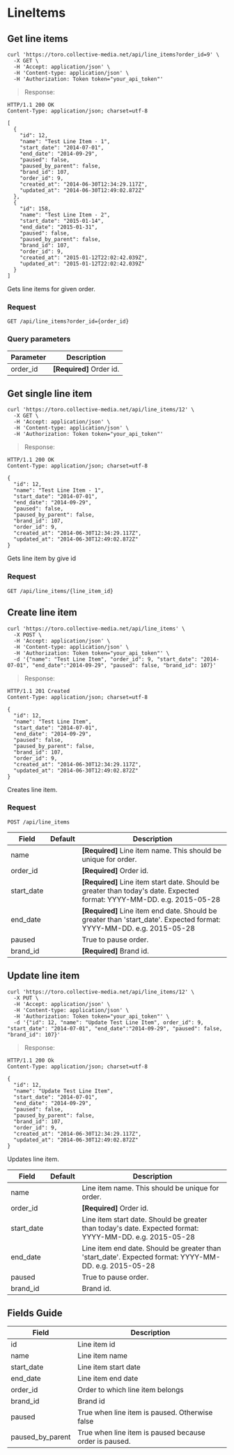 # LineItems

## Get line items

```shell
curl 'https://toro.collective-media.net/api/line_items?order_id=9' \
  -X GET \
  -H 'Accept: application/json' \
  -H 'Content-type: application/json' \
  -H 'Authorization: Token token="your_api_token"'
```

> Response:

```http
HTTP/1.1 200 OK
Content-Type: application/json; charset=utf-8

[
  {
    "id": 12,
    "name": "Test Line Item - 1",
    "start_date": "2014-07-01",
    "end_date": "2014-09-29",
    "paused": false,
    "paused_by_parent": false,
    "brand_id": 107,
    "order_id": 9,
    "created_at": "2014-06-30T12:34:29.117Z",
    "updated_at": "2014-06-30T12:49:02.872Z"
  },
  {
    "id": 158,
    "name": "Test Line Item - 2",
    "start_date": "2015-01-14",
    "end_date": "2015-01-31",
    "paused": false,
    "paused_by_parent": false,
    "brand_id": 107,
    "order_id": 9,
    "created_at": "2015-01-12T22:02:42.039Z",
    "updated_at": "2015-01-12T22:02:42.039Z"
  }
]
```

Gets line items for given order.

### Request

`GET /api/line_items?order_id={order_id}`

### Query parameters

Parameter | Description
--------- | -----------
order_id | **[Required]** Order id.


## Get single line item

```shell
curl 'https://toro.collective-media.net/api/line_items/12' \
  -X GET \
  -H 'Accept: application/json' \
  -H 'Content-type: application/json' \
  -H 'Authorization: Token token="your_api_token"'
```

> Response:

```http
HTTP/1.1 200 OK
Content-Type: application/json; charset=utf-8

{
  "id": 12,
  "name": "Test Line Item - 1",
  "start_date": "2014-07-01",
  "end_date": "2014-09-29",
  "paused": false,
  "paused_by_parent": false,
  "brand_id": 107,
  "order_id": 9,
  "created_at": "2014-06-30T12:34:29.117Z",
  "updated_at": "2014-06-30T12:49:02.872Z"
}
```

Gets line item by give id

### Request

`GET /api/line_items/{line_item_id}`

## Create line item

```shell
curl 'https://toro.collective-media.net/api/line_items' \
  -X POST \
  -H 'Accept: application/json' \
  -H 'Content-type: application/json' \
  -H 'Authorization: Token token="your_api_token"' \
  -d '{"name": "Test Line Item", "order_id": 9, "start_date": "2014-07-01", "end_date":"2014-09-29", "paused": false, "brand_id": 107}'
```

> Response:

```http
HTTP/1.1 201 Created
Content-Type: application/json; charset=utf-8

{
  "id": 12,
  "name": "Test Line Item",
  "start_date": "2014-07-01",
  "end_date": "2014-09-29",
  "paused": false,
  "paused_by_parent": false,
  "brand_id": 107,
  "order_id": 9,
  "created_at": "2014-06-30T12:34:29.117Z",
  "updated_at": "2014-06-30T12:49:02.872Z"
}
```

Creates line item.

### Request

`POST /api/line_items`

Field | Default | Description
--------- | ------- | -----------
name |  | **[Required]** Line item name. This should be unique for order.
order_id | | **[Required]** Order id.
start_date | | **[Required]** Line item start date. Should be greater than today's date. Expected format: YYYY-MM-DD. e.g. 2015-05-28
end_date | | **[Required]** Line item end date. Should be greater than 'start_date'. Expected format: YYYY-MM-DD. e.g. 2015-05-28
paused | | True to pause order.
brand_id | | **[Required]** Brand id.

## Update line item

```shell
curl 'https://toro.collective-media.net/api/line_items/12' \
  -X PUT \
  -H 'Accept: application/json' \
  -H 'Content-type: application/json' \
  -H 'Authorization: Token token="your_api_token"' \
  -d '{"id": 12, "name": "Update Test Line Item", order_id": 9, "start_date": "2014-07-01", "end_date":"2014-09-29", "paused": false, "brand_id": 107}'
```

> Response:

```http
HTTP/1.1 200 Ok
Content-Type: application/json; charset=utf-8

{
  "id": 12,
  "name": "Update Test Line Item",
  "start_date": "2014-07-01",
  "end_date": "2014-09-29",
  "paused": false,
  "paused_by_parent": false,
  "brand_id": 107,
  "order_id": 9,
  "created_at": "2014-06-30T12:34:29.117Z",
  "updated_at": "2014-06-30T12:49:02.872Z"
}
```

Updates line item.

Field | Default | Description
--------- | ------- | -----------
name |  | Line item name. This should be unique for order.
order_id | | **[Required]** Order id.
start_date | | Line item start date. Should be greater than today's date. Expected format: YYYY-MM-DD. e.g. 2015-05-28
end_date | | Line item end date. Should be greater than 'start_date'. Expected format: YYYY-MM-DD. e.g. 2015-05-28
paused | | True to pause order.
brand_id | | Brand id.


## Fields Guide
Field | Description
--------- | -----------
id | Line item id
name | Line item name
start_date | Line item start date
end_date | Line item end date
order_id | Order to which line item belongs
brand_id | Brand id
paused | True when line item is paused. Otherwise false
paused_by_parent | True when line item is paused because order is paused.

